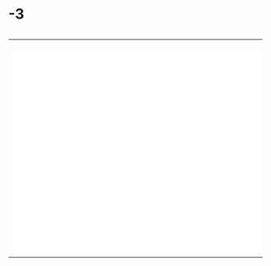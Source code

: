 # -3

<div style="overflow-x: scroll">
  <table>
    <tr>
      <td>　　　　　　　　　　　　　　　　　　　　　　　　　　　　　　　　　　　　　　　　　　　　　　　　　　　　　　　　　　　　　　　　　　　　　　　　　　　　　　　　　　　　　　　　　　　　　　　　　　　　</td>
    </tr>
    <tr>
      <td>
        <a href="#"><img src="-3.svg" width="1400px" height="400" alt="css-in-readme"></a>
      </td>
    </tr>
  </table>
</div>
